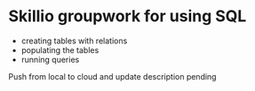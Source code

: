 # Skillio groupwork for using SQL

- creating tables with relations
- populating the tables
- running queries

Push from local to cloud and update description pending
